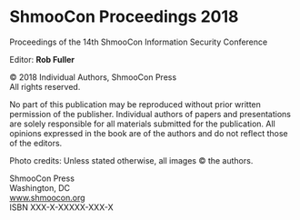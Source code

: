 # ShmooCon Proceedings 2018

Proceedings of the 14th ShmooCon Information Security Conference

Editor: **Rob Fuller**

© 2018 Individual Authors, ShmooCon Press  
All rights reserved.

No part of this publication may be reproduced without prior written permission of the publisher. Individual authors of papers and presentations are solely responsible for all materials submitted for the publication. All opinions expressed in the book are of the authors and do not reflect those of the editors.

Photo credits: Unless stated otherwise, all images © the authors.

ShmooCon Press  
Washington, DC  
www.shmoocon.org  
ISBN XXX-X-XXXXX-XXX-X

